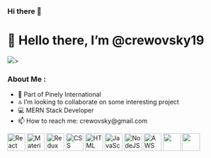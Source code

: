 ### Hi there 👋

<h1>👋 Hello there, I’m @crewovsky19</h1>
<div><img src="https://pinely.eu/_next/image?url=https%3A%2F%2Fpinely-strapi-files.s3.eu-west-3.amazonaws.com%2Flogo_0bda874db4.png&w=128&q=75"</div>>
<div>
<h3>About Me :</h3>
<ul>
<li>👾 Part of Pinely International</li>
<li>🔝 I’m looking to collaborate on some interesting project</li>
<li>💻 MERN Stack Developer</li>
<li>📫 How to reach me: crewovsky@gmail.com</li>
</ul>

<div>
<img src="https://github.com/devicons/devicon/blob/master/icons/react/react-original-wordmark.svg%22  title="React" alt="React" width="40" height="40"/> 
<img src="https://github.com/devicons/devicon/blob/master/icons/materialui/materialui-original.svg%22  title="Material UI" alt="Material UI" width="40" height="40"/> 
<img src="https://github.com/devicons/devicon/blob/master/icons/redux/redux-original.svg%22  title="Redux" alt="Redux " width="40" height="40"/> 
<img src="https://github.com/devicons/devicon/blob/master/icons/css3/css3-plain-wordmark.svg%22   title="CSS3" alt="CSS" width="40" height="40"/> 
<img src="https://github.com/devicons/devicon/blob/master/icons/html5/html5-original.svg%22  title="HTML5" alt="HTML" width="40" height="40"/> 
<img src="https://github.com/devicons/devicon/blob/master/icons/javascript/javascript-original.svg%22  title="JavaScript" alt="JavaScript" width="40" height="40"/> 
<img src="https://github.com/devicons/devicon/blob/master/icons/nodejs/nodejs-original-wordmark.svg%22  title="NodeJS" alt="NodeJS" width="40" height="40"/> 
<img src="https://github.com/devicons/devicon/blob/master/icons/amazonwebservices/amazonwebservices-plain-wordmark.svg%22  title="AWS" alt="AWS" width="40" height="40"/> 
<img src="https://github.com/devicons/devicon/blob/master/icons/git/git-original-wordmark.svg%22  title="Git" **alt="Git" width="40" height="40"/>
                                                                                                                                                <img src="https://github.com/devicons/devicon/blob/master/icons/git/git-original-wordmark.svg%22  title="NextJS" **alt="NextJS" width="40" height="40"/>
</div>

